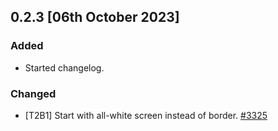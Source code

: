 
## 0.2.3 [06th October 2023]

### Added
- Started changelog.

### Changed
- [T2B1] Start with all-white screen instead of border.  [#3325]


[#3325]: https://github.com/trezor/trezor-firmware/pull/3325
